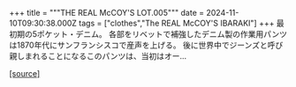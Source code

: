 +++
title = """THE REAL McCOY'S LOT.005"""
date = 2024-11-10T09:30:38.000Z
tags = ["clothes","The REAL McCOY'S IBARAKI"]
+++
最初期の5ポケット・デニム。 各部をリベットで補強したデニム製の作業用パンツは1870年代にサンフランシスコで産声を上げる。 後に世界中でジーンズと呼び親しまれることになるこのパンツは、当初はオー...

[[source]](https://the-realmccoys.ocnk.net/product/1468)
